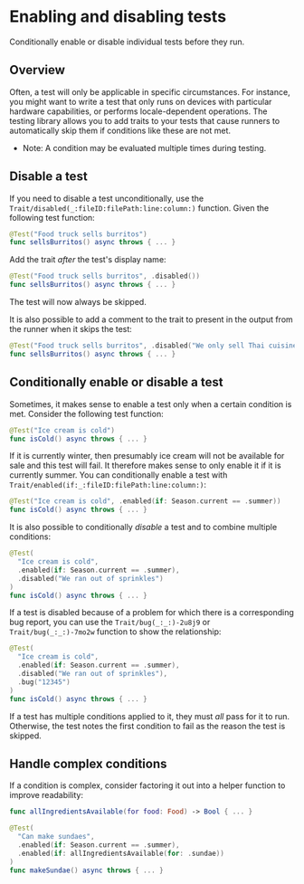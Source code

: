 # Enabling and disabling tests

<!--
This source file is part of the Swift.org open source project

Copyright (c) 2023 Apple Inc. and the Swift project authors
Licensed under Apache License v2.0 with Runtime Library Exception

See https://swift.org/LICENSE.txt for license information
See https://swift.org/CONTRIBUTORS.txt for Swift project authors
-->

Conditionally enable or disable individual tests before they run.

## Overview

Often, a test will only be applicable in specific circumstances. For instance,
you might want to write a test that only runs on devices with particular
hardware capabilities, or performs locale-dependent operations. The testing
library allows you to add traits to your tests that cause runners to
automatically skip them if conditions like these are not met.

- Note: A condition may be evaluated multiple times during testing.

## Disable a test

If you need to disable a test unconditionally, use the
``Trait/disabled(_:fileID:filePath:line:column:)`` function. Given the following
test function:

```swift
@Test("Food truck sells burritos")
func sellsBurritos() async throws { ... }
```

Add the trait _after_ the test's display name:

```swift
@Test("Food truck sells burritos", .disabled())
func sellsBurritos() async throws { ... }
```

The test will now always be skipped.

It is also possible to add a comment to the trait to present in the output from
the runner when it skips the test:

```swift
@Test("Food truck sells burritos", .disabled("We only sell Thai cuisine"))
func sellsBurritos() async throws { ... }
```

## Conditionally enable or disable a test

Sometimes, it makes sense to enable a test only when a certain condition is met. Consider
the following test function:

```swift
@Test("Ice cream is cold")
func isCold() async throws { ... }
```

If it is currently winter, then presumably ice cream will not be available for
sale and this test will fail. It therefore makes sense to only enable it if it
is currently summer. You can conditionally enable a test with
``Trait/enabled(if:_:fileID:filePath:line:column:)``:

```swift
@Test("Ice cream is cold", .enabled(if: Season.current == .summer))
func isCold() async throws { ... }
```

It is also possible to conditionally _disable_ a test and to combine multiple
conditions:

```swift
@Test(
  "Ice cream is cold",
  .enabled(if: Season.current == .summer),
  .disabled("We ran out of sprinkles")
)
func isCold() async throws { ... }
```

If a test is disabled because of a problem for which there is a corresponding
bug report, you can use the ``Trait/bug(_:_:)-2u8j9`` or
``Trait/bug(_:_:)-7mo2w`` function to show the relationship:

```swift
@Test(
  "Ice cream is cold",
  .enabled(if: Season.current == .summer),
  .disabled("We ran out of sprinkles"),
  .bug("12345")
)
func isCold() async throws { ... }
```

If a test has multiple conditions applied to it, they must _all_ pass for it to
run. Otherwise, the test notes the first condition to fail as the reason the test
is skipped.

## Handle complex conditions

If a condition is complex, consider factoring it out into a helper function to
improve readability:

```swift
func allIngredientsAvailable(for food: Food) -> Bool { ... }

@Test(
  "Can make sundaes",
  .enabled(if: Season.current == .summer),
  .enabled(if: allIngredientsAvailable(for: .sundae))
)
func makeSundae() async throws { ... }
```
